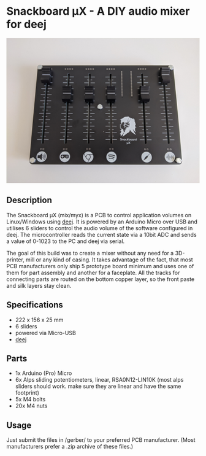 # Snackboard µX - A DIY audio mixer for deej
![Snackboard photo](/docs/top_view_photo.jpg)

## Description
The Snackboard µX (mix/myx) is a PCB to control application volumes on Linux/Windows using [deej](https://github.com/omriharel/deej).
It is powered by an Arduino Micro over USB and utilises 6 sliders to control the audio volume of the software configured in deej. The microcontroller reads the current state via a 10bit ADC and sends a value of 0-1023 to the PC and deej via serial.

The goal of this build was to create a mixer without any need for a 3D-printer, mill or any kind of casing. It takes advantage of the fact, that most PCB manufacturers only ship 5 prototype board minimum and uses one of them for part assembly and another for a faceplate. All the tracks for connecting parts are routed on the bottom copper layer, so the front paste and silk layers stay clean.

## Specifications
- 222 x 156 x 25 mm
- 6 sliders
- powered via Micro-USB
- [deej](https://github.com/omriharel/deej)

## Parts
- 1x Arduino (Pro) Micro
- 6x Alps sliding potentiometers, linear, RSA0N12-LIN10K (most alps sliders should work. make sure they are linear and have the same footprint)
- 5x M4 bolts
- 20x M4 nuts

## Usage
Just submit the files in /gerber/ to your preferred PCB manufacturer. (Most manufacturers prefer a .zip archive of these files.)
